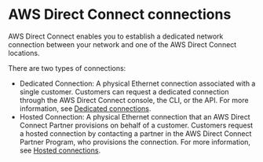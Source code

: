 # AWS Direct Connect connections<a name="WorkingWithConnections"></a>

AWS Direct Connect enables you to establish a dedicated network connection between your network and one of the AWS Direct Connect locations\.

There are two types of connections:
+ Dedicated Connection: A physical Ethernet connection associated with a single customer\. Customers can request a dedicated connection through the AWS Direct Connect console, the CLI, or the API\. For more information, see [Dedicated connections](dedicated_connection.md)\.
+ Hosted Connection: A physical Ethernet connection that an AWS Direct Connect Partner provisions on behalf of a customer\. Customers request a hosted connection by contacting a partner in the AWS Direct Connect Partner Program, who provisions the connection\. For more information, see [Hosted connections](hosted_connection.md)\.